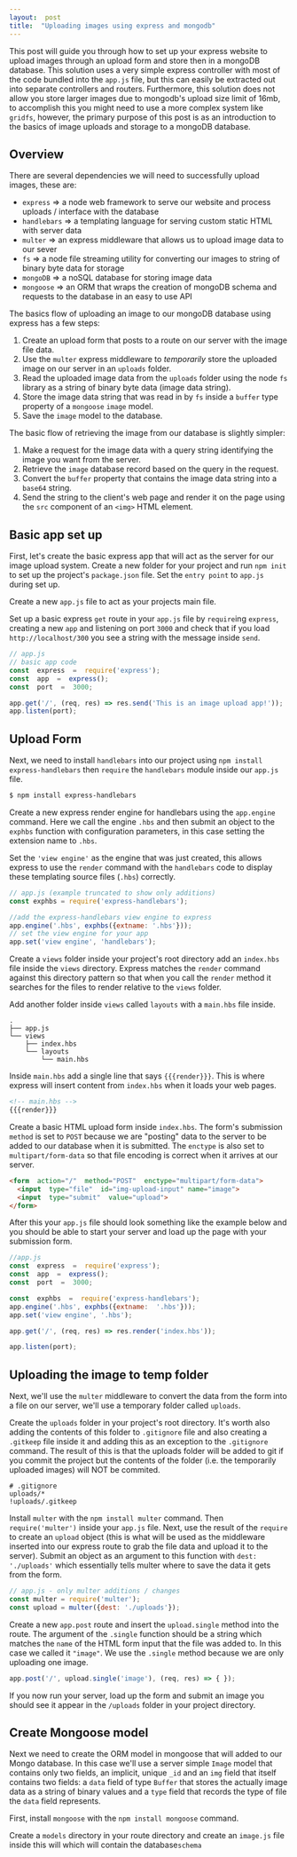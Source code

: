 ```yaml
---  
layout:  post 
title:  "Uploading images using express and mongodb" 
---
```


This post will guide you through how to set up your express website to upload images through an upload form and store then in a mongoDB database. This solution uses a very simple express controller with most of the code bundled into the `app.js` file, but this can easily be extracted out into separate controllers and routers. Furthermore, this solution does not allow you store larger images due to mongodb's upload size limit of 16mb, to accomplish this you might need to use a more complex system like `gridfs`, however, the primary purpose of this post is as an introduction to the basics of image uploads and storage to a mongoDB database.

## Overview
There are several dependencies we will need to successfully upload images, these are:

- `express` => a node web framework to serve our website and process uploads / interface with the database
- `handlebars` => a templating language for serving custom static HTML with server data
- `multer` => an express middleware that allows us to upload image data to our sever
- `fs` => a node file streaming utility for converting our images to string of binary byte data for storage
- `mongoDB` => a noSQL database for storing image data
- `mongoose` => an ORM that wraps the creation of mongoDB schema and requests to the database in an easy to use API

The basics flow of uploading an image to our mongoDB database using express has a few steps:

1. Create an upload form that posts to a route on our server with the image file data.
2. Use the `multer` express middleware to *temporarily* store the uploaded image on our server in an `uploads` folder.
3. Read the uploaded image data from the `uploads` folder using the node `fs` library as a string of binary byte data (image data string).
4. Store the image data string that was read in by `fs` inside a `buffer` type property of a `mongoose` `image` model.
5. Save the `image` model to the database.

The basic flow of retrieving the image from our database is slightly simpler:

1. Make a request for the image data with a query string identifying the image you want from the server.
2. Retrieve the `image` database record based on the query in the request.
3. Convert the `buffer` property that contains the image data string into a `base64` string.
4. Send the string to the client's web page and render it on the page using the `src` component of an `<img>` HTML element.

## Basic app set up

First, let's create the basic express app that will act as the server for our image upload system. Create a new folder for your project and run `npm init` to set up the project's `package.json` file. Set the `entry point` to `app.js` during set up.

Create a new `app.js` file to act as your projects main file.

Set up a basic express `get` route in your `app.js` file by `require`ing `express`, creating a new `app` and listening on port `3000` and check that if you load `http://localhost/300` you see a string with the message inside `send`.
```js
// app.js
// basic app code
const  express  =  require('express');
const  app  =  express();
const  port  =  3000;

app.get('/', (req, res) => res.send('This is an image upload app!'));
app.listen(port);
```

## Upload Form

Next, we need to install `handlebars` into our project using `npm install express-handlebars` then `require` the `handlebars` module inside our `app.js` file.
```bash
$ npm install express-handlebars
```

Create a new express render engine for handlebars using the `app.engine` command. Here we call the engine `.hbs` and then submit an object to the `exphbs` function with configuration parameters, in this case setting the extension name to `.hbs`. 

Set the `'view engine'` as the engine that was just created, this allows express to use the `render` command with the `handlebars` code to display these templating source files (`.hbs`) correctly.

```js
// app.js (example truncated to show only additions)
const exphbs = require('express-handlebars');

//add the express-handlebars view engine to express
app.engine('.hbs', exphbs({extname: '.hbs'}));
// set the view engine for your app
app.set('view engine', 'handlebars');
```

Create a `views` folder inside your project's root directory add an `index.hbs` file inside the `views` directory. Express matches the `render` command against this directory pattern so that when you call the `render` method it searches for the files to render relative to the `views` folder.

Add another folder inside `views` called `layouts` with a `main.hbs` file inside.
```
.
├── app.js
└── views
    ├── index.hbs
    └── layouts
        └── main.hbs
```

Inside `main.hbs` add a single line that says `{{{render}}}`. This is where express will insert content from `index.hbs` when it loads your web pages.
```html
<!-- main.hbs -->
{{{render}}}
```

Create a basic HTML upload form inside `index.hbs`.  The form's submission `method` is set to `POST` because we are "posting" data to the server to be added to our database when it is submitted. The `enctype` is also set to `multipart/form-data` so that file encoding is correct when it arrives at our server.
```html
<form  action="/"  method="POST"  enctype="multipart/form-data">
  <input  type="file"  id="img-upload-input" name="image">
  <input  type="submit"  value="upload">
</form>
```

After this your `app.js` file should look something like the example below and you should be able to start your server and load up the page with your submission form.
```js
//app.js
const  express  =  require('express');
const  app  =  express();
const  port  =  3000;

const  exphbs  =  require('express-handlebars');
app.engine('.hbs', exphbs({extname:  '.hbs'}));
app.set('view engine', '.hbs');

app.get('/', (req, res) => res.render('index.hbs'));

app.listen(port);
```

## Uploading the image to temp folder

Next, we'll use the `multer` middleware to convert the data from the form into a file on our server, we'll use a temporary folder called `uploads`.

Create the `uploads` folder in your project's root directory. It's worth also adding the contents of this folder to `.gitignore` file and also creating a `.gitkeep` file inside it and adding this as an exception to the `.gitignore` command. The result of this is that the uploads folder will be added to git if you commit the project but the contents of the folder (i.e. the temporarily uploaded images) will NOT be commited.
```git
# .gitignore
uploads/*
!uploads/.gitkeep
```

Install `multer` with the `npm install multer` command. Then `require('multer')` inside your `app.js` file. Next, use the result of the `require` to create an `upload` object (this is what will be used as the middleware inserted into our express route to grab the file data and upload it to the server). Submit an object as an argument to this function with `dest: './uploads'` which essentially tells multer where to save the data it gets from the form.
```js
// app.js - only multer additions / changes
const multer = require('multer');
const upload = multer({dest: './uploads'});
```

Create a new `app.post` route and insert the `upload.single` method into the route. The argument of the `.single` function should be a string which matches the `name` of the HTML form input that the file was added to. In this case we called it `"image"`. We use the `.single` method because we are only uploading one image.
```js
app.post('/', upload.single('image'), (req, res) => { });
```

If you now run your server, load up the form and submit an image you should see it appear in the `/uploads` folder in your project directory.

## Create Mongoose model

Next we need to create the ORM model in mongoose that will added to our Mongo database. In this case we'll use a server simple `Image` model that contains only two fields, an implicit, unique `_id` and an `img` field that itself contains two fields: a `data` field of type `Buffer` that stores the actually image data as a string of binary values and a `type` field that records the type of file the `data` field represents.

First, install `mongoose` with the `npm install mongoose` command.

Create a `models` directory in your route directory and create an `image.js` file inside this will which will contain the database`schema` 
<!--stackedit_data:
eyJoaXN0b3J5IjpbLTIwMzMzNDI0NjYsLTc5OTUxOTUzOSwxNz
QzNzIzNTc1LC0yMDc2MTM1OTU4LDM4NzkwMjY5MCw1MDU2NTUx
NjYsLTE4NzcyMTI5MzQsLTE1MDE1MDYzNzUsMjM4Mjc3NTkyLC
05NTg3NDUxMDUsMTc3NzIxNDg5NSwxNTIxMzM4ODU1LDE1Njcx
MjM3OTMsLTE3ODgxMDgwNDNdfQ==
-->